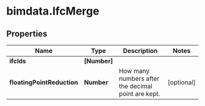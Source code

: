 # bimdata.IfcMerge

## Properties

Name | Type | Description | Notes
------------ | ------------- | ------------- | -------------
**ifcIds** | **[Number]** |  | 
**floatingPointReduction** | **Number** | How many numbers after the decimal point are kept. | [optional] 


